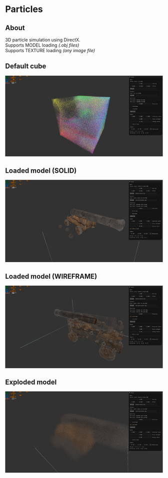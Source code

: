 # Particles

## About
3D particle simulation using DirectX.  
Supports MODEL loading *(.obj files)*  
Supports TEXTURE loading *(any image file)*

## Default cube
![](screens/default_cube.png)

## Loaded model (SOLID)
![](screens/loaded_model.png)

## Loaded model (WIREFRAME)
![](screens/loaded_model_wireframe.png)

## Exploded model
![](screens/exploded_model.png)
